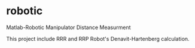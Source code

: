 # robotic
Matlab-Robotic Manipulator Distance Measurment

This project include RRR and RRP Robot's Denavit-Hartenberg calculation.
